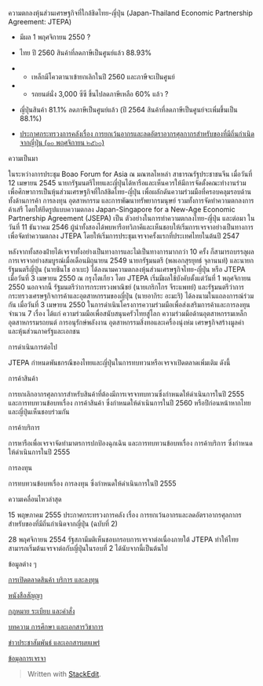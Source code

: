 
ความตกลงหุ้นส่วนเศรษฐกิจที่ใกล้ชิดไทย-ญี่ปุ่น (Japan-Thailand Economic Partnership Agreement: JTEPA)

- มีผล 1 พฤศจิกายน 2550 ?

- ไทย ปี 2560 สินค้าที่ลดภาษีเป็นศูนย์แล้ว 88.93%

- - เหล็กมีโควตานาเข้ายกเลิกในปี 2560 และภาษีจะเป็นศูนย์

- - รถยนต์นั่ง 3,000 ซีซี ขึ้นไปลดภาษีเหลือ 60% แล้ว ?

- ญี่ปุ่นสินค้า 81.1% ลดภาษีเป็นศูนย์แล้ว (ปี 2564 สินค้าที่ลดภาษีเป็นศูนย์จะเพิ่มขึ้นเป็น 88.1%)

-  [ประกาศกระทรวงการคลังเรื่อง การยกเว้นอากรและลดอัตราอากรศุลกากรสำหรับของที่มีถิ่นกำเนิดจากญี่ปุ่น (๑๐ พฤศจิกายน ๒๕๖๐)](http://www.customs.go.th/data_files/13954632b4a562dc7acc19138451cf46.pdf)

ความเป็นมา

ในระหว่างการประชุม Boao Forum for Asia  ณ มณฑลไหหลำ สาธารณรัฐประชาชนจีน เมื่อวันที่ 12 เมษายน 2545 นายกรัฐมนตรีไทยและญี่ปุ่นได้หารือและเห็นควรให้มีการจัดตั้งคณะทำงานร่วม เพื่อศึกษาการเป็นหุ้นส่วนเศรษฐกิจที่ใกล้ชิดไทย-ญี่ปุ่น เพื่อผลักดันความร่วมมือที่ครอบคลุมรอบด้าน ทั้งด้านการค้า การลงทุน อุตสาหกรรม และการพัฒนาทรัพยากรมนุษย์ รวมทั้งการจัดทำความตกลงการค้าเสรี โดยให้ยึดรูปแบบความตกลง Japan-Singapore for a New-Age Economic Partnership Agreement (JSEPA)  เป็น ตัวอย่างในการทำความตกลงไทย-ญี่ปุ่น และต่อมา ในวันที่ 11 ธันวาคม 2546 ผู้นำทั้งสองได้พบหารือทวิภาคีและเห็นชอบให้เริ่มการเจรจาอย่างเป็นทางการ เพื่อจัดทำความตกลง JTEPA  โดยให้เริ่มการประชุมเจรจาครั้งแรกที่ประเทศไทยในต้นปี 2547

หลังจากทั้งสองฝ่ายได้เจรจาทั้งอย่างเป็นทางการและไม่เป็นทางการมากกว่า 10 ครั้ง ก็สามารถบรรลุผลการเจรจาอย่างสมบูรณ์เมื่อเดือนมิถุนายน 2549 นายกรัฐมนตรี (พลเอกสุรยุทธ์ จุลานนท์) และนายกรัฐมนตรีญี่ปุ่น (นายชินโช อาเบะ) ได้ลงนามความตกลงหุ้นส่วนเศรษฐกิจไทย-ญี่ปุ่น หรือ JTEPA  เมื่อวันที่ 3 เมษายน 2550 ณ กรุงโตเกียว  โดย JTEPA  เริ่มมีผลใช้บังคับตั้งแต่วันที่ 1 พฤศจิกายน 2550 นอกจากนี้ รัฐมนตรีว่าการกระทรวงพาณิชย์ (นายเกริกไกร จีระแพทย์) และรัฐมนตรีว่าการกระทรวงเศรษฐกิจการค้าและอุตสาหกรรมของญี่ปุ่น (นายอากิระ อะมะริ)  ได้ลงนามในแถลงการณ์ร่วมกัน เมื่อวันที่ 3 เมษายน 2550 ในการดำเนินโครงการความร่วมมือเพื่อส่งเสริมการค้าและการลงทุน จำนวน 7 เรื่อง ได้แก่ ความร่วมมือเพื่อสนับสนุนครัวไทยสู่โลก  ความร่วมมือด้านอุตสาหกรรมเหล็ก  อุตสาหกรรมรถยนต์ การอนุรักษ์พลังงาน อุตสาหกรรมสิ่งทอและเครื่องนุ่งห่ม เศรษฐกิจสร้างมูลค่า และหุ้นส่วนภาครัฐและเอกชน

การดำเนินการต่อไป

JTEPA  กำหนดพันธกรณีของไทยและญี่ปุ่นในการทบทวนหรือเจรจาเปิดตลาดเพิ่มเติม ดังนี้

การค้าสินค้า

การยกเลิกอากรศุลกากรสำหรับสินค้าที่ต้องมีการเจรจาทบทวนซึ่งกำหนดให้ดำเนินการในปี 2555 และการทบทวนข้อบทเรื่อง การค้าสินค้า ซึ่งกำหนดให้ดำเนินการในปี 2560 หรือปีก่อนหน้าหากไทยและญี่ปุ่นเห็นชอบร่วมกัน

การค้าบริการ

การหารือเพื่อเจรจาจัดทำมาตรการปกป้องฉุกเฉิน และการทบทวนข้อบทเรื่อง การค้าบริการ ซึ่งกำหนดให้ดำเนินการในปี 2555

การลงทุน

การทบทวนข้อบทเรื่อง การลงทุน ซึ่งกำหนดให้ดำเนินการในปี 2555

ความเคลื่อนไหวล่าสุด

15 พฤษภาคม 2555 ประกาศกระทรวงการคลัง เรื่อง การยกเว้นอากรและลดอัตราอากรศุลกากรสำหรับของที่มีถิ่นกำเนิดจากญี่ปุ่น (ฉบับที่ 2)

28 พฤศจิกายน 2554 รัฐสภามีมติเห็นชอบกรอบการเจรจาต่อเนื่องภายใต้ JTEPA  ทำให้ไทยสามารถเริ่มต้นเจรจาต่อกับญี่ปุ่นในรอบที่ 2 ได้นับจากนี้เป็นต้นไป

ข้อมูลต่าง ๆ

[การเปิดตลาดสินค้า บริการ และลงทุน](http://www.thaifta.com/thaifta/Home/%E0%B8%9A%E0%B8%97%E0%B8%84%E0%B8%A7%E0%B8%B2%E0%B8%A1%E0%B8%95%E0%B8%B2%E0%B8%87/tabid/62/ctl/Details/mid/433/ItemID/7573/Default.aspx)

[หนังสือสัญญา](http://www.thaifta.com/thaifta/Home/%E0%B8%9A%E0%B8%97%E0%B8%84%E0%B8%A7%E0%B8%B2%E0%B8%A1%E0%B8%95%E0%B8%B2%E0%B8%87/tabid/62/ctl/Details/mid/433/ItemID/7574/Default.aspx)

[กฎหมาย ระเบียบ และคำสั่ง](http://www.thaifta.com/thaifta/Home/%E0%B8%9A%E0%B8%97%E0%B8%84%E0%B8%A7%E0%B8%B2%E0%B8%A1%E0%B8%95%E0%B8%B2%E0%B8%87/tabid/62/ctl/Details/mid/433/ItemID/7575/Default.aspx)

[บทความ การศึกษา และเอกสารวิชาการ](http://www.thaifta.com/thaifta/Home/%E0%B8%9A%E0%B8%97%E0%B8%84%E0%B8%A7%E0%B8%B2%E0%B8%A1%E0%B8%95%E0%B8%B2%E0%B8%87/tabid/62/ctl/Details/mid/433/ItemID/7576/Default.aspx)

[ข่าวประชาสัมพันธ์ และเอกสารผยแพร่](http://www.thaifta.com/thaifta/Home/%E0%B8%9A%E0%B8%97%E0%B8%84%E0%B8%A7%E0%B8%B2%E0%B8%A1%E0%B8%95%E0%B8%B2%E0%B8%87/tabid/62/ctl/Details/mid/433/ItemID/7577/Default.aspx)

[ข้อมุลการเจรจา](http://www.thaifta.com/thaifta/Home/%E0%B8%9A%E0%B8%97%E0%B8%84%E0%B8%A7%E0%B8%B2%E0%B8%A1%E0%B8%95%E0%B8%B2%E0%B8%87/tabid/62/ctl/Details/mid/433/ItemID/7578/Default.aspx)

> Written with [StackEdit](https://stackedit.io/).
<!--stackedit_data:
eyJoaXN0b3J5IjpbMjA0MjQxNDgzNl19
-->